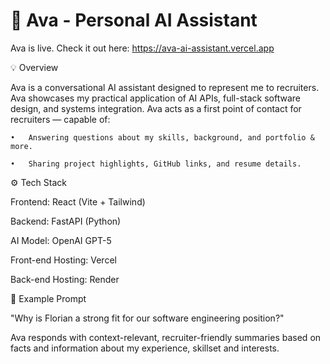 # 🌟 Ava - Personal AI Assistant
Ava is live. Check it out here: https://ava-ai-assistant.vercel.app  

  
💡 Overview  

Ava is a conversational AI assistant designed to represent me to recruiters. Ava showcases my practical application of AI APIs, full-stack software design, and systems integration. Ava acts as a first point of contact for recruiters — capable of:  

	•	Answering questions about my skills, background, and portfolio & more.  
	
	•	Sharing project highlights, GitHub links, and resume details.  
	
⚙️ Tech Stack  

Frontend: React (Vite + Tailwind)  

Backend: FastAPI (Python)  

AI Model: OpenAI GPT-5  

Front-end Hosting: Vercel  

Back-end Hosting: Render  


💬 Example Prompt  

"Why is Florian a strong fit for our software engineering position?"  

Ava responds with context-relevant, recruiter-friendly summaries based on facts and information about my experience, skillset and interests.  






